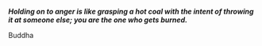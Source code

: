 _**Holding on to anger is like grasping a hot coal with the intent of throwing it at someone else; you are the one who gets burned.**_

Buddha